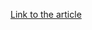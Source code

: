 [Link to the article](https://thehackernews.com/2025/09/ukrainian-network-fdn3-launches-massive.html)

